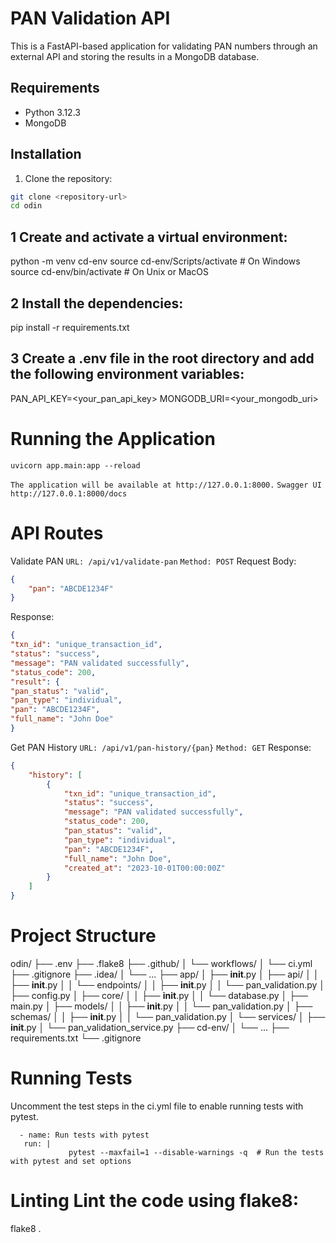 # PAN Validation API

This is a FastAPI-based application for validating PAN numbers through an external API and storing the results in a MongoDB database.

## Requirements

- Python 3.12.3
- MongoDB

## Installation

1. Clone the repository:

```sh
git clone <repository-url>
cd odin
```

## 1 Create and activate a virtual environment:

python -m venv cd-env
source cd-env/Scripts/activate # On Windows
source cd-env/bin/activate # On Unix or MacOS

## 2 Install the dependencies:

pip install -r requirements.txt

## 3 Create a .env file in the root directory and add the following environment variables:

PAN_API_KEY=<your_pan_api_key>
MONGODB_URI=<your_mongodb_uri>

# Running the Application

`uvicorn app.main:app --reload`

`The application will be available at http://127.0.0.1:8000.`
`Swagger UI http://127.0.0.1:8000/docs`

# API Routes

Validate PAN
`URL: /api/v1/validate-pan`
`Method: POST`
Request Body:

```json
{
	"pan": "ABCDE1234F"
}
```

Response:

```json
{
"txn_id": "unique_transaction_id",
"status": "success",
"message": "PAN validated successfully",
"status_code": 200,
"result": {
"pan_status": "valid",
"pan_type": "individual",
"pan": "ABCDE1234F",
"full_name": "John Doe"
}
```

Get PAN History
`URL: /api/v1/pan-history/{pan}`
`Method: GET`
Response:

```json
{
	"history": [
		{
			"txn_id": "unique_transaction_id",
			"status": "success",
			"message": "PAN validated successfully",
			"status_code": 200,
			"pan_status": "valid",
			"pan_type": "individual",
			"pan": "ABCDE1234F",
			"full_name": "John Doe",
			"created_at": "2023-10-01T00:00:00Z"
		}
	]
}
```

# Project Structure

odin/
├── .env
├── .flake8
├── .github/
│ └── workflows/
│ └── ci.yml
├── .gitignore
├── .idea/
│ └── ...
├── app/
│ ├── **init**.py
│ ├── api/
│ │ ├── **init**.py
│ │ └── endpoints/
│ │ ├── **init**.py
│ │ └── pan_validation.py
│ ├── config.py
│ ├── core/
│ │ ├── **init**.py
│ │ └── database.py
│ ├── main.py
│ ├── models/
│ │ ├── **init**.py
│ │ └── pan_validation.py
│ ├── schemas/
│ │ ├── **init**.py
│ │ └── pan_validation.py
│ └── services/
│ ├── **init**.py
│ └── pan_validation_service.py
├── cd-env/
│ └── ...
├── requirements.txt
└── .gitignore

# Running Tests

Uncomment the test steps in the ci.yml file to enable running tests with pytest.

      - name: Run tests with pytest
       run: |
                 pytest --maxfail=1 --disable-warnings -q  # Run the tests with pytest and set options

# Linting Lint the code using flake8:

flake8 .
